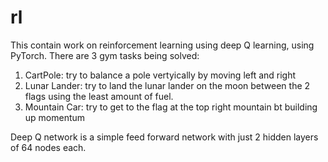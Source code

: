 # rl

This contain work on reinforcement learning using deep Q learning, using PyTorch. 
There are 3 gym tasks being solved:
1. CartPole: try to balance a pole vertyically by moving left and right
2. Lunar Lander: try to land the lunar lander on the moon between the 2 flags using the least amount of fuel.
3. Mountain Car: try to get to the flag at the top right mountain bt building up momentum 

Deep Q network is a simple feed forward network with just 2 hidden layers of 64 nodes each. 